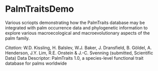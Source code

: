 # PalmTraitsDemo

Various scriopts demonstrating how the PalmTraits database may be integrated with palm occurrence data and phylogenetic information to explore various macroecological and macroevolutionary aspects of the palm family.


*Citation:* 
W.D. Kissling, H. Balslev, W.J. Baker, J. Dransfield, B. Göldel, A. Henderson, J.Y. Lim, R.E. Onstein & J.-C. Svenning (submitted, Scientific Data) Data Descriptor: PalmTraits 1.0, a species-level functional trait database for palms worldwide
